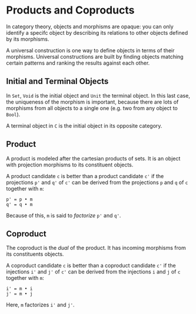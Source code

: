 # Products and Coproducts

In category theory, objects and morphisms are opaque: you can only identify a specifc object by
describing its relations to other objects defined by its morphisms.

A universal construction is one way to define objects in terms of their morphisms.  Universal
constructions are built by finding objects matching certain patterns and ranking the results against
each other.

## Initial and Terminal Objects

In `Set`, `Void` is the initial object and `Unit` the terminal object.  In this last case, the
uniqueness of the morphism is important, because there are lots of morphisms from all objects to a
single one (e.g. two from any object to `Bool`).

A terminal object in `C` is the initial object in its opposite category.

## Product

A product is modeled after the cartesian products of sets.  It is an object with projection
morphisms to its constituent objects.

A product candidate `c` is better than a product candidate `c'` if the projections `p'` and `q'` of
`c'` can be derived from the projections `p` and `q` of `c` together with `m`:

```
p' = p • m
q' = q • m
```

Because of this, `m` is said to *factorize* `p'` and `q'`.

## Coproduct

The coproduct is the *dual* of the product.  It has incoming morphisms from its constituents
objects.

A coproduct candidate `c` is better than a coproduct candidate `c'` if the injections `i'` and `j'`
of `c'` can be derived from the injections `i` and `j` of `c` together with `m`:

```
i' = m • i
j' = m • j
```

Here, `m` factorizes `i'` and `j'`.
